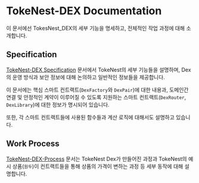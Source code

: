 
# TokeNest-DEX Documentation

이 문서에선 TokesNest_DEX의 세부 기능을 명세하고, 전체적인 작업 과정에 대해 소개합니다.

## Specification

[TokeNest-DEX Specification](./dex-spectification.md) 문서에서 TokeNest의 세부 기능들을 설명하며, Dex의 운영 방식과 보안 정보에 대해 논의하고 일반적인 정보들을 제공합니다.

이 문서에는 핵심 스마트 컨트랙트(`DexFactory`와 `DexPair`)에 대한 내용과, 도메인간 연결 및 안정적인 계약이 이루어질 수 있도록 지원하는 스마트 컨트랙트(`DexRouter`, `DexLibrary`)에 대한 정보가 명시되어 있습니다.

또한, 각 스마트 컨트랙트들에 사용된 함수들과 계산 로직에 대해서도 설명하고 있습니다.

## Work Process

[TokeNest-DEX-Process](./dex-process.md) 문서는 TokeNest Dex가 만들어진 과정과 TokeNest의 예시 상품(`원두`)이 컨트랙트들을 통해 상품의 가격이 변하는 과정 등 세부 동작에 대해 설명합니다.

